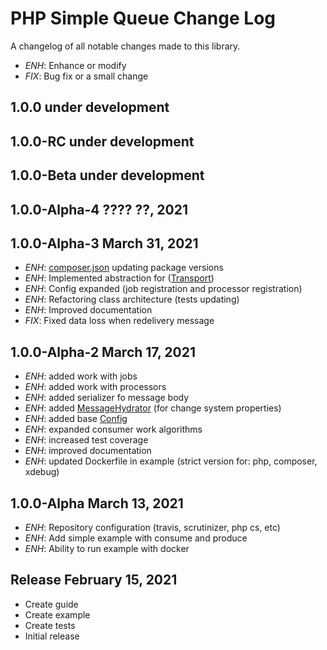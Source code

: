 PHP Simple Queue Change Log
===========================

A changelog of all notable changes made to this library.

- *ENH*: Enhance or modify
- *FIX*: Bug fix or a small change


1.0.0 under development
----------------------


1.0.0-RC under development
----------------------


1.0.0-Beta under development
----------------------


1.0.0-Alpha-4 ???? ??, 2021
---------------------------



1.0.0-Alpha-3 March 31, 2021
---------------------------
- *ENH*: [composer.json](./composer.json) updating package versions
- *ENH*: Implemented abstraction for ([Transport](./src/Transport/DoctrineDbalTransport.php))
- *ENH*: Config expanded (job registration and processor registration)
- *ENH*: Refactoring class architecture (tests updating)
- *ENH*: Improved documentation
- *FIX*: Fixed data loss when redelivery message


1.0.0-Alpha-2 March 17, 2021
----------------------------
- *ENH*: added work with jobs
- *ENH*: added work with processors
- *ENH*: added serializer fo message body
- *ENH*: added [MessageHydrator](./src/MessageHydrator.php) (for change system properties)
- *ENH*: added base [Config](./src/Config.php)
- *ENH*: expanded consumer work algorithms
- *ENH*: increased test coverage
- *ENH*: improved documentation
- *ENH*: updated Dockerfile in example (strict version for: php, composer, xdebug)


1.0.0-Alpha March 13, 2021
--------------------------
- *ENH*: Repository configuration (travis, scrutinizer, php cs, etc)
- *ENH*: Add simple example with consume and produce
- *ENH*: Ability to run example with docker


Release February 15, 2021
-------------------------
- Create guide
- Create example
- Create tests
- Initial release